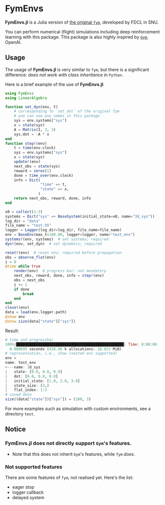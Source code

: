 # FymEnvs
**FymEnvs.jl** is a Julia version of [the original `fym`](https://github.com/fdcl-nrf/fym),
developed by FDCL in SNU.

You can perform numerical (flight) simulations including deep reinforcement learning with this package.
This package is also highly inspired by [`Gym`](https://gym.openai.com/), OpenAI.

## Usage
The usage of **FymEnvs.jl** is very similar to `fym`,
but there is a significant difference: *does not work with class inheritance* in `Python`.

Here is a brief example of the use of **FymEnvs.jl**:

```julia
using FymEnvs
using LinearAlgebra

function set_dyn(env, t)
    # corresponding to `set_dot` of the original fym
    # you can use any names in this package
    sys = env.systems["sys"]
    x = state(sys)
    A = Matrix(I, 3, 3)
    sys.dot = -A * x
end
function step!(env)
    t = time(env.clock)
    sys = env.systems["sys"]
    x = state(sys)
    update!(env)
    next_obs = state(sys)
    reward = zeros(1)
    done = time_over(env.clock)
    info = Dict(
                "time" => t,
                "state" => x,
               )
    return next_obs, reward, done, info
end

x0 = collect(1:3)
systems = Dict("sys" => BaseSystem(initial_state=x0, name="3d_sys"))
log_dir = "data"
file_name = "test.h5"
logger = Logger(log_dir=log_dir, file_name=file_name)
env = BaseEnv(max_t=100.00, logger=logger, name="test_env")
systems!(env, systems)  # set systems; required
dyn!(env, set_dyn)  # set dynamics; required

reset!(env)  # reset env; required before propagation
obs = observe_flat(env)
i = 0
@time while true
    render(env)  # progress bar; not mendatory
    next_obs, reward, done, info = step!(env)
    obs = next_obs
    i += 1
    if done
        break
    end
end
close!(env)
data = load(env.logger.path)
@show env
@show size(data["state"]["sys"])
```

Result:

```julia
# time and progressbar
100%|█████████████████████████████████████████████████| Time: 0:00:00
  0.088695 seconds (438.86 k allocations: 26.023 MiB)
# representation, i.e., show (nested env supported)
env = 
name: test_env
+---name: 3d_sys
|   state: [0.0, 0.0, 0.0]
|   dot: [0.0, 0.0, 0.0]
|   initial_state: [1.0, 2.0, 3.0]
|   state_size: (3,)
|   flat_index: 1:3
# saved data
size((data["state"])["sys"]) = (100, 3)
```

For more examples such as simulation with custom environments,
see a directory `test`.

## Notice
### **FymEnvs.jl** does not directly support `Gym`'s features.
- Note that this does not inherit `Gym`'s features, while `fym` *does*.
### Not supported features
There are some features of `fym`, not realised yet. Here's the list:
- eager stop
- logger callback
- delayed system
